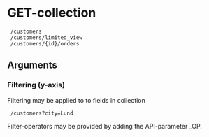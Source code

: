 # GET-collection

     /customers
     /customers/limited_view
     /customers/{id}/orders
     
## Arguments

### Filtering (y-axis)
Filtering may be applied to to fields in collection

     /customers?city=Lund

Filter-operators may be provided by adding the API-parameter \_OP.
